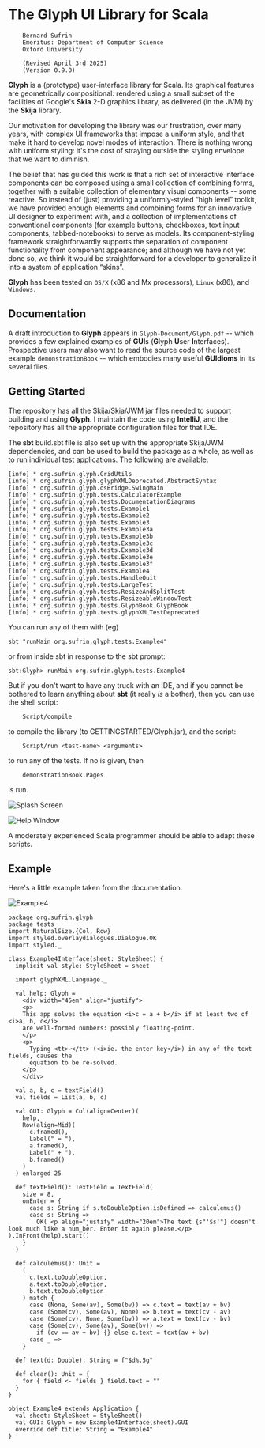 
# The Glyph UI Library for Scala

        Bernard Sufrin
        Emeritus: Department of Computer Science
        Oxford University

        (Revised April 3rd 2025)
        (Version 0.9.0)


**Glyph** is a (prototype) user-interface library for Scala.
Its graphical features are geometrically compositional: rendered using a
small subset of the facilities of Google's **Skia** 
2-D graphics library, as delivered (in the JVM) by
the **Skija** library.

Our motivation for developing the library was our frustration, over
many years, with complex UI frameworks that impose a uniform style,
and that make it hard to develop novel modes of interaction. There
is nothing wrong with uniform styling: it's the cost of straying
outside the styling envelope that we want to diminish.

The belief that has guided this work is that a rich set of interactive
interface components can be composed using a small collection of
combining forms, together with a suitable collection of elementary
visual components -- some reactive.  So instead of (just) providing
a uniformly-styled “high level” toolkit, we have provided enough
elements and combining forms for an innovative UI designer to
experiment with, and a collection of implementations of conventional
components (for example buttons, checkboxes, text input components,
tabbed-notebooks) to serve as models. Its component-styling framework
straightforwardly supports the separation of component functionality from
component appearance; and although we have not yet done so, we think
it would be straightforward for a developer to generalize it into
a system of application “skins”.

**Glyph** has been tested on `OS/X` (x86 and Mx processors), `Linux` (x86),
and `Windows.` 

## Documentation

A draft introduction to **Glyph** appears in `Glyph-Document/Glyph.pdf` --
which provides a few explained examples of
**GUI**s (**G**lyph **U**ser **I**nterfaces). Prospective
users may also want to read the source code of the largest
example `demonstrationBook` -- which embodies many
useful **GUIdioms** in its several files.


## Getting Started

The repository has all the Skija/Skia/JWM jar files needed to support
building and using **Glyph**. I maintain the code using **IntelliJ**, and
the repository has all the appropriate configuration files for that
IDE. 

The **sbt** build.sbt file is also set up with the appropriate Skija/JWM dependencies,
and can be used to build the package as a whole, as well as  to run individual test
applications. The following are available:

    [info] * org.sufrin.glyph.GridUtils
    [info] * org.sufrin.glyph.glyphXMLDeprecated.AbstractSyntax
    [info] * org.sufrin.glyph.osBridge.SwingMain
    [info] * org.sufrin.glyph.tests.CalculatorExample
    [info] * org.sufrin.glyph.tests.DocumentationDiagrams
    [info] * org.sufrin.glyph.tests.Example1
    [info] * org.sufrin.glyph.tests.Example2
    [info] * org.sufrin.glyph.tests.Example3
    [info] * org.sufrin.glyph.tests.Example3a
    [info] * org.sufrin.glyph.tests.Example3b
    [info] * org.sufrin.glyph.tests.Example3c
    [info] * org.sufrin.glyph.tests.Example3d
    [info] * org.sufrin.glyph.tests.Example3e
    [info] * org.sufrin.glyph.tests.Example3f
    [info] * org.sufrin.glyph.tests.Example4
    [info] * org.sufrin.glyph.tests.HandleQuit
    [info] * org.sufrin.glyph.tests.LargeTest
    [info] * org.sufrin.glyph.tests.ResizeAndSplitTest
    [info] * org.sufrin.glyph.tests.ResizeableWindowTest
    [info] * org.sufrin.glyph.tests.GlyphBook.GlyphBook
    [info] * org.sufrin.glyph.tests.glyphXMLTestDeprecated

You can run any of them with (eg)

    sbt "runMain org.sufrin.glyph.tests.Example4"

or from inside sbt in response to the sbt prompt:

    sbt:Glyph> runMain org.sufrin.glyph.tests.Example4

But if you don't want to have any truck with an IDE, and if you cannot
be bothered to learn anything about **sbt** (it really *is* a
bother), then you can use the shell script:

        Script/compile

to compile the library (to GETTINGSTARTED/Glyph.jar), and
the script:

        Script/run <test-name> <arguments>

to run any of the tests. If no <test-name> is given, then

        demonstrationBook.Pages

is run.

![Splash Screen](PNG/Sampler.png)

![Help Window](PNG/Help.png)


A moderately experienced Scala programmer should be able to
adapt these scripts.

## Example

Here's a little example taken from the documentation.

![Example4](PNG/example4.png)

````
package org.sufrin.glyph
package tests
import NaturalSize.{Col, Row}
import styled.overlaydialogues.Dialogue.OK
import styled._

class Example4Interface(sheet: StyleSheet) {
  implicit val style: StyleSheet = sheet

  import glyphXML.Language._

  val help: Glyph =
    <div width="45em" align="justify">
    <p>
    This app solves the equation <i>c = a + b</i> if at least two of <i>a, b, c</i>
    are well-formed numbers: possibly floating-point.
    </p>
    <p>
      Typing <tt>↩</tt> (<i>ie. the enter key</i>) in any of the text fields, causes the
      equation to be re-solved.
    </p>
    </div>

  val a, b, c = textField()
  val fields = List(a, b, c)

  val GUI: Glyph = Col(align=Center)(
    help,
    Row(align=Mid)(
      c.framed(),
      Label(" = "),
      a.framed(),
      Label(" + "),
      b.framed()
    )
  ) enlarged 25

  def textField(): TextField = TextField(
    size = 8,
    onEnter = {
      case s: String if s.toDoubleOption.isDefined => calculemus()
      case s: String =>
        OK( <p align="justify" width="20em">The text {s"'$s'"} doesn't look much like a num_ber. Enter it again please.</p> ).InFront(help).start()
    }
  )

  def calculemus(): Unit =
    (
      c.text.toDoubleOption,
      a.text.toDoubleOption,
      b.text.toDoubleOption
    ) match {
      case (None, Some(av), Some(bv)) => c.text = text(av + bv)
      case (Some(cv), Some(av), None) => b.text = text(cv - av)
      case (Some(cv), None, Some(bv)) => a.text = text(cv - bv)
      case (Some(cv), Some(av), Some(bv)) =>
        if (cv == av + bv) {} else c.text = text(av + bv)
      case _ =>
    }

  def text(d: Double): String = f"$d%.5g"

  def clear(): Unit = {
    for { field <- fields } field.text = ""
  }
}

object Example4 extends Application {
  val sheet: StyleSheet = StyleSheet()
  val GUI: Glyph = new Example4Interface(sheet).GUI
  override def title: String = "Example4"
}

````


